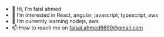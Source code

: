 - 👋 Hi, I’m faisl ahmed
- 👀 I’m interested in React, angular, javascript, typescript, aws
- 🌱 I’m currently learning nodejs, aws
- 📫 How to reach me on faisal.ahmed6699@gmail.com

<!---
faisal6699/faisal6699 is a ✨ special ✨ repository because its `README.md` (this file) appears on your GitHub profile.
You can click the Preview link to take a look at your changes.
--->
